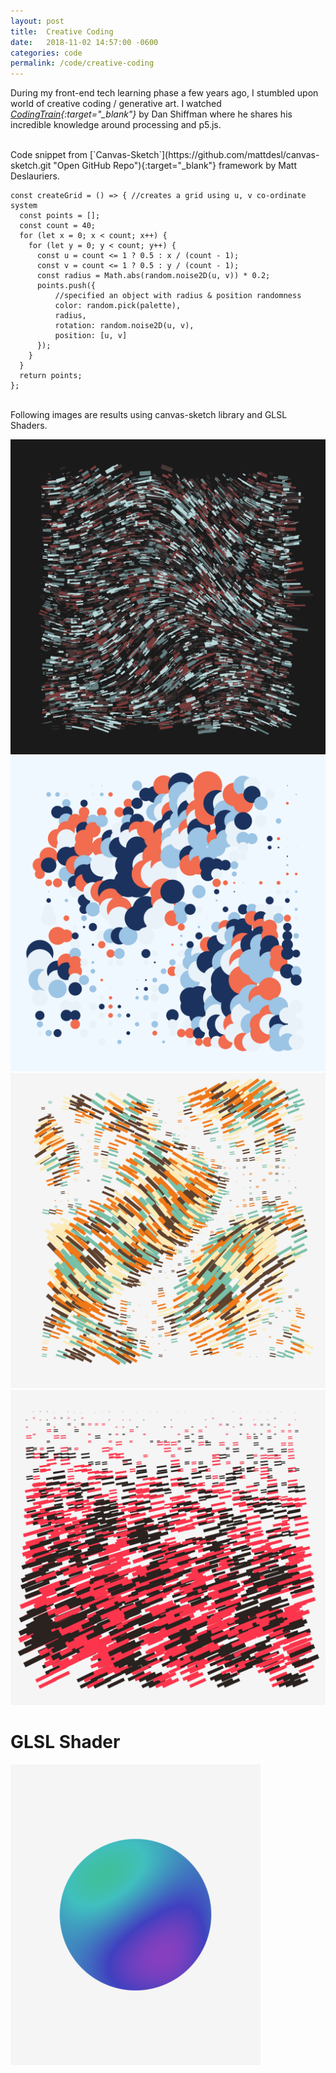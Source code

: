 ```yaml
---
layout: post
title:  Creative Coding
date:   2018-11-02 14:57:00 -0600
categories: code
permalink: /code/creative-coding
---
```

During my front-end tech learning phase a few years ago, I stumbled upon world of creative coding / generative art. I watched *[CodingTrain](https://www.youtube.com/user/shiffman/featured "Open YouTube Link"){:target="_blank"}* by Dan Shiffman where he shares his incredible knowledge around processing and p5.js.  

<br>
Code snippet from [`Canvas-Sketch`](https://github.com/mattdesl/canvas-sketch.git "Open GitHub Repo"){:target="_blank"} framework by Matt Deslauriers.

    const createGrid = () => { //creates a grid using u, v co-ordinate system
      const points = [];
      const count = 40;
      for (let x = 0; x < count; x++) {
        for (let y = 0; y < count; y++) {
          const u = count <= 1 ? 0.5 : x / (count - 1);
          const v = count <= 1 ? 0.5 : y / (count - 1);
          const radius = Math.abs(random.noise2D(u, v)) * 0.2;
          points.push({
              //specified an object with radius & position randomness
              color: random.pick(palette),
              radius,
              rotation: random.noise2D(u, v),
              position: [u, v]
          });
        }
      }
      return points;
    };
  
<br>Following images are results using canvas-sketch library and GLSL Shaders.  

<img src="/assets/img/genArt3.png" alt="genArt3"/>
<img src="/assets/img/genArt2.png" alt="genArt2"/>
<img src="/assets/img/genArt1.png" alt="genArt1"/>
<img src="/assets/img/genArt4.png" alt="genArt4"/>

  
# GLSL Shader
<img src="/assets/img/genArt5.png" alt="genArt5"/>